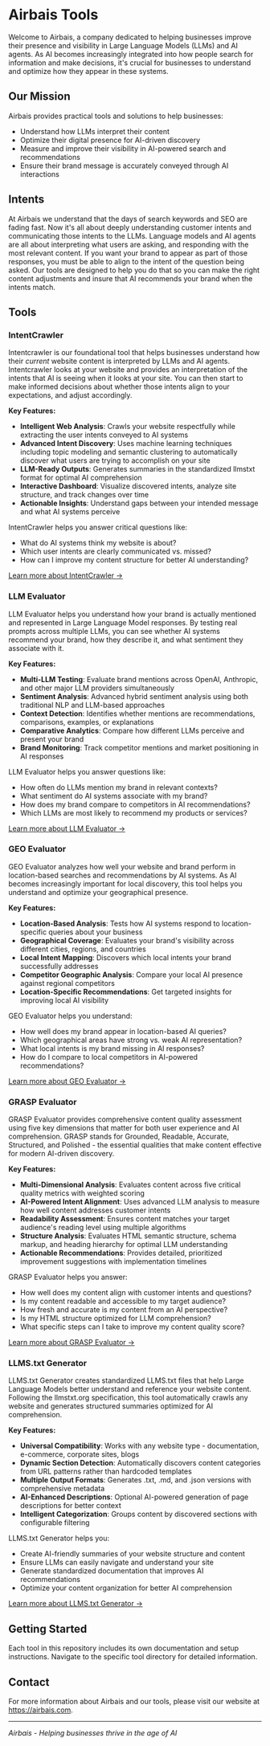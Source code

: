 # Airbais Tools

Welcome to Airbais, a company dedicated to helping businesses improve their presence and visibility in Large Language Models (LLMs) and AI agents. As AI becomes increasingly integrated into how people search for information and make decisions, it's crucial for businesses to understand and optimize how they appear in these systems.

## Our Mission

Airbais provides practical tools and solutions to help businesses:
- Understand how LLMs interpret their content
- Optimize their digital presence for AI-driven discovery
- Measure and improve their visibility in AI-powered search and recommendations
- Ensure their brand message is accurately conveyed through AI interactions

## Intents

At Airbais we understand that the days of search keywords and SEO are fading fast. Now it's all about deeply understanding customer intents and communicating those intents to the LLMs. Language models and AI agents are all about interpreting what users are asking, and responding with the most relevant content. If you want your brand to appear as part of those responses, you must be able to align to the intent of the question being asked. Our tools are designed to help you do that so you can make the right content adjustments and insure that AI recommends your brand when the intents match. 

## Tools

### IntentCrawler

Intentcrawler is our foundational tool that helps businesses understand how their _current_ website content is interpreted by LLMs and AI agents. Intentcrawler looks at your website and provides an interpretation of the intents that AI is seeing when it looks at your site. You can then start to make informed decisions about whether those intents align to your expectations, and adjust accordingly.

**Key Features:**
- **Intelligent Web Analysis**: Crawls your website respectfully while extracting the user intents conveyed to AI systems
- **Advanced Intent Discovery**: Uses machine learning techniques including topic modeling and semantic clustering to automatically discover what users are trying to accomplish on your site
- **LLM-Ready Outputs**: Generates summaries in the standardized llmstxt format for optimal AI comprehension
- **Interactive Dashboard**: Visualize discovered intents, analyze site structure, and track changes over time
- **Actionable Insights**: Understand gaps between your intended message and what AI systems perceive

IntentCrawler helps you answer critical questions like:
- What do AI systems think my website is about?
- Which user intents are clearly communicated vs. missed?
- How can I improve my content structure for better AI understanding?

[Learn more about IntentCrawler →](./intentcrawler/)

### LLM Evaluator

LLM Evaluator helps you understand how your brand is actually mentioned and represented in Large Language Model responses. By testing real prompts across multiple LLMs, you can see whether AI systems recommend your brand, how they describe it, and what sentiment they associate with it.

**Key Features:**
- **Multi-LLM Testing**: Evaluate brand mentions across OpenAI, Anthropic, and other major LLM providers simultaneously
- **Sentiment Analysis**: Advanced hybrid sentiment analysis using both traditional NLP and LLM-based approaches
- **Context Detection**: Identifies whether mentions are recommendations, comparisons, examples, or explanations
- **Comparative Analytics**: Compare how different LLMs perceive and present your brand
- **Brand Monitoring**: Track competitor mentions and market positioning in AI responses

LLM Evaluator helps you answer questions like:
- How often do LLMs mention my brand in relevant contexts?
- What sentiment do AI systems associate with my brand?
- How does my brand compare to competitors in AI recommendations?
- Which LLMs are most likely to recommend my products or services?

[Learn more about LLM Evaluator →](./llmevaluator/)

### GEO Evaluator

GEO Evaluator analyzes how well your website and brand perform in location-based searches and recommendations by AI systems. As AI becomes increasingly important for local discovery, this tool helps you understand and optimize your geographical presence.

**Key Features:**
- **Location-Based Analysis**: Tests how AI systems respond to location-specific queries about your business
- **Geographical Coverage**: Evaluates your brand's visibility across different cities, regions, and countries
- **Local Intent Mapping**: Discovers which local intents your brand successfully addresses
- **Competitor Geographic Analysis**: Compare your local AI presence against regional competitors
- **Location-Specific Recommendations**: Get targeted insights for improving local AI visibility

GEO Evaluator helps you understand:
- How well does my brand appear in location-based AI queries?
- Which geographical areas have strong vs. weak AI representation?
- What local intents is my brand missing in AI responses?
- How do I compare to local competitors in AI-powered recommendations?

[Learn more about GEO Evaluator →](./geoevaluator/)

### GRASP Evaluator

GRASP Evaluator provides comprehensive content quality assessment using five key dimensions that matter for both user experience and AI comprehension. GRASP stands for Grounded, Readable, Accurate, Structured, and Polished - the essential qualities that make content effective for modern AI-driven discovery.

**Key Features:**
- **Multi-Dimensional Analysis**: Evaluates content across five critical quality metrics with weighted scoring
- **AI-Powered Intent Alignment**: Uses advanced LLM analysis to measure how well content addresses customer intents
- **Readability Assessment**: Ensures content matches your target audience's reading level using multiple algorithms
- **Structure Analysis**: Evaluates HTML semantic structure, schema markup, and heading hierarchy for optimal LLM understanding
- **Actionable Recommendations**: Provides detailed, prioritized improvement suggestions with implementation timelines

GRASP Evaluator helps you answer:
- How well does my content align with customer intents and questions?
- Is my content readable and accessible to my target audience?
- How fresh and accurate is my content from an AI perspective?
- Is my HTML structure optimized for LLM comprehension?
- What specific steps can I take to improve my content quality score?

[Learn more about GRASP Evaluator →](./graspevaluator/)

### LLMS.txt Generator

LLMS.txt Generator creates standardized LLMS.txt files that help Large Language Models better understand and reference your website content. Following the llmstxt.org specification, this tool automatically crawls any website and generates structured summaries optimized for AI comprehension.

**Key Features:**
- **Universal Compatibility**: Works with any website type - documentation, e-commerce, corporate sites, blogs
- **Dynamic Section Detection**: Automatically discovers content categories from URL patterns rather than hardcoded templates
- **Multiple Output Formats**: Generates .txt, .md, and .json versions with comprehensive metadata
- **AI-Enhanced Descriptions**: Optional AI-powered generation of page descriptions for better context
- **Intelligent Categorization**: Groups content by discovered sections with configurable filtering

LLMS.txt Generator helps you:
- Create AI-friendly summaries of your website structure and content
- Ensure LLMs can easily navigate and understand your site
- Generate standardized documentation that improves AI recommendations
- Optimize your content organization for better AI comprehension

[Learn more about LLMS.txt Generator →](./llmstxtgenerator/)

## Getting Started

Each tool in this repository includes its own documentation and setup instructions. Navigate to the specific tool directory for detailed information.

## Contact

For more information about Airbais and our tools, please visit our website at https://airbais.com.

---

*Airbais - Helping businesses thrive in the age of AI*